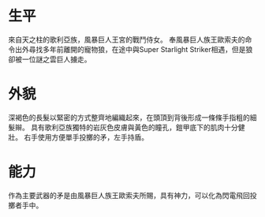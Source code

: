 <!-- TITLE: 貝莉爾 -->
<!-- SUBTITLE: 『以風暴巨人王歐索夫之名，施予天罰！』CV：朴璐美 -->

# 生平
來自天之柱的歌利亞族，風暴巨人王宮的戰鬥侍女。
奉風暴巨人族王歐索夫的命令出外尋找多年前離開的寵物狼，在途中與Super Starlight Striker相遇，但是狼卻被一位謎之雲巨人擄走。

# 外貌
深褐色的長髮以緊密的方式整齊地編織起來，在頭頂到背後形成一條條手指粗的細髮辮。
具有歌利亞族獨特的岩灰色皮膚與黃色的瞳孔，鎧甲底下的肌肉十分健壯。
右手使用方便單手投擲的矛，左手持盾。

# 能力
作為主要武器的矛是由風暴巨人族王歐索夫所賜，具有神力，可以化為閃電飛回投擲者手中。